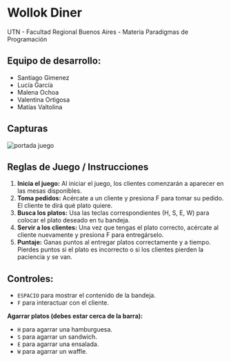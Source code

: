 #  Wollok Diner 

UTN - Facultad Regional Buenos Aires - Materia Paradigmas de Programación

## Equipo de desarrollo: 

- Santiago Gimenez
- Lucía García
- Malena Ochoa
- Valentina Ortigosa
- Matías Valtolina

## Capturas 
![portada juego](portada.png)

## Reglas de Juego / Instrucciones

1.	**Inicia el juego:** Al iniciar el juego, los clientes comenzarán a aparecer en las mesas disponibles.
2.	**Toma pedidos:** Acércate a un cliente y presiona F para tomar su pedido. El cliente te dirá qué plato quiere.
3.	**Busca los platos:** Usa las teclas correspondientes (H, S, E, W) para colocar el plato deseado en tu bandeja.
4.	**Servir a los clientes:** Una vez que tengas el plato correcto, acércate al cliente nuevamente y presiona F para entregárselo.
5.	**Puntaje:** Ganas puntos al entregar platos correctamente y a tiempo. Pierdes puntos si el plato es incorrecto o si los clientes pierden la paciencia y se van.


## Controles:

- `ESPACIO` para mostrar el contenido de la bandeja.
- `F` para interactuar con el cliente.

**Agarrar platos (debes estar cerca de la barra):**
  - `H` para agarrar una hamburguesa.
  - `S` para agarrar un sandwich.
  - `E` para agarrar una ensalada.
  - `W` para agarrar un waffle.